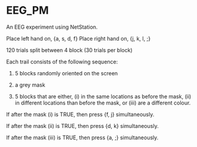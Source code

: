 # EEG_PM

An EEG experiment using NetStation.

Place left hand on, {a, s, d, f}
Place right hand on, {j, k, l, ;}

120 trials split between 4 block (30 trials per block)

Each trail consists of the following sequence:

1) 5 blocks randomly oriented on the screen

2) a grey mask

3) 5 blocks that are either, (i) in the same locations as before the mask, (ii) in different locations than before the mask, or (iii) are a different colour.

If after the mask (i) is TRUE, then press {f, j} simultaneously.

If after the mask (ii) is TRUE, then press {d, k} simultaneously.

If after the mask (iii) is TRUE, then press {a, ;} simultaneously.

